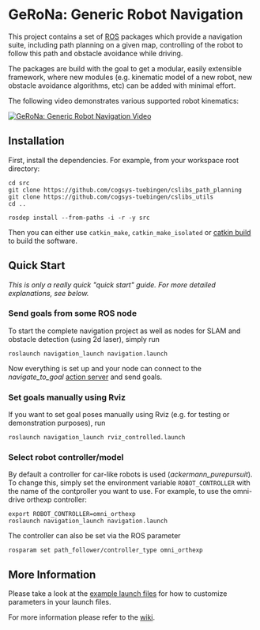 # GeRoNa: Generic Robot Navigation

This project contains a set of [ROS](ros.org) packages which provide a navigation suite, including path planning on a given map, controlling of the robot to follow this path and obstacle avoidance while driving.

The packages are build with the goal to get a modular, easily extensible framework, where new modules (e.g. kinematic model of a new robot, new obstacle avoidance algorithms, etc) can be added with minimal effort.

The following video demonstrates various supported robot kinematics:

[![GeRoNa: Generic Robot Navigation Video](https://img.youtube.com/vi/Ppdi7dQ7Vzw/0.jpg)](https://www.youtube.com/watch?v=Ppdi7dQ7Vzw)

Installation
------------

First, install the dependencies. For example, from your workspace root directory:

    cd src
    git clone https://github.com/cogsys-tuebingen/cslibs_path_planning
    git clone https://github.com/cogsys-tuebingen/cslibs_utils
    cd ..

    rosdep install --from-paths -i -r -y src

Then you can either use `catkin_make`, `catkin_make_isolated` or [catkin build](https://github.com/catkin/catkin_tools) to build the software.

Quick Start
-----------

_This is only a really quick "quick start" guide. For more detailed explanations, see below._

### Send goals from some ROS node
To start the complete navigation project as well as nodes for SLAM and obstacle detection (using 2d laser), simply run

    roslaunch navigation_launch navigation.launch

Now everything is set up and your node can connect to the _navigate_to_goal_ [action server](http://wiki.ros.org/actionlib) and send goals.

### Set goals manually using Rviz
If you want to set goal poses manually using Rviz (e.g. for testing or demonstration purposes), run

    roslaunch navigation_launch rviz_controlled.launch

### Select robot controller/model
By default a controller for car-like robots is used (_ackermann_purepursuit_). To change this, simply set the environment variable `ROBOT_CONTROLLER` with the name of the contproller you want to use.
For example, to use the omni-drive orthexp controller:

    export ROBOT_CONTROLLER=omni_orthexp
    roslaunch navigation_launch navigation.launch

The controller can also be set via the ROS parameter

    rosparam set path_follower/controller_type omni_orthexp



More Information
----------------

Please take a look at the [example launch files](gerona_examples) for how to customize parameters in your launch files.

For more information please refer to the [wiki](https://github.com/cogsys-tuebingen/gerona/wiki).

